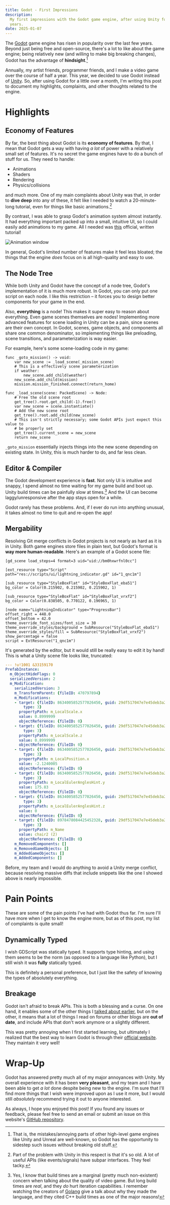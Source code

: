 ```yaml
---
title: Godot - First Impressions
description:
  My first impressions with the Godot game engine, after using Unity for two
  years.
date: 2025-01-07
---
```


The [Godot](https://godotengine.org/) game engine has risen in popularity over
the last few years. Beyond just being free and open-source, there's a lot to
like about the game engine; being relatively new (and willing to make big
breaking changes), Godot has the advantage of **hindsight**.[^hindsight]

Annually, my artist friends, programmer friends, and I make a video game over
the course of half a year. This year, we decided to use Godot instead of
[Unity](https://unity.com/). So, after using Godot for a little over a month,
I'm writing this post to document my highlights, complaints, and other thoughts
related to the engine.

# Highlights

## Economy of Features

By far, the best thing about Godot is its **economy of features**. By that, I
mean that Godot gets a way with having _a lot_ of power with a relatively small
set of features. It's no secret the game engines have to do a bunch of stuff for
us. They need to handle:

- Animations
- Shaders
- Rendering
- Physics/collisions

and much more. One of my main complaints about Unity was that, in order to
**dive deep** into any of these, it felt like I needed to watch a 20-minute-long
tutorial, even for things like basic animations.[^problem]

By contrast, I was able to grasp Godot's animation system almost instantly. It
had everything important packed up into a small, intuitive UI, so I could easily
add animations to my game. All I needed was
[this](https://docs.godotengine.org/en/stable/tutorials/animation/introduction.html)
official, written tutorial!

![Animation window](/img/godot-first-impressions/animations.png)

In general, Godot's limited number of features make it feel less bloated; the
things that the engine _does_ focus on is all high-quality and easy to use.

## The Node Tree

While both Unity and Godot have the concept of a node tree, Godot's
implementation of it is much more robust. In Godot, you can only put one script
on each node. I like this restriction – it forces you to design better
components for your game in the end.

Also, **everything** is a node! This makes it super easy to reason about
everything. Even game scenes themselves are nodes! Implementing more advanced
features for scene loading in Unity can be a pain, since scenes are their own
concept. In Godot, scenes, game objects, and components all share one common
denominator, so implementing things like preloading, scene transitions, and
parameterization is way easier.

For example, here's some scene-loading code in my game:

```gdscript
func _goto_mission() -> void:
	var new_scene := _load_scene(_mission_scene)
    # This is a effectively scene parameterization
	if weather:
		new_scene.add_child(weather)
	new_scene.add_child(mission)
	mission.mission_finished.connect(return_home)

func _load_scene(scene: PackedScene) -> Node:
    # Free the old scene root
	get_tree().root.get_child(-1).free()
	var new_scene = scene.instantiate()
    # Add the new scene root
	get_tree().root.add_child(new_scene)
    # This isn't strictly necessary; some Godot APIs just expect this value to
    # be properly set
	get_tree().current_scene = new_scene
	return new_scene
```

`_goto_mission` essentially injects things into the new scene depending on
existing state. In Unity, this is much harder to do, and far less clean.

## Editor & Compiler

The Godot development experience is **fast**. Not only UI is intuitive and
snappy, I spend almost no time waiting for my game build and boot up. Unity
build times can be painfully slow at times.[^builds] And the UI can become
laggy/unresponsive after the app stays open for a while.

Godot rarely has these problems. And, if I ever do run into anything unusual, it
takes almost no time to quit and re-open the app!

## Mergability

Resolving Git merge conflicts in Godot projects is not nearly as hard as it is
in Unity. Both game engines store files in plain text, but Godot's format is
**way more human-readable**. Here's an example of a Godot scene file:

```gdresource
[gd_scene load_steps=4 format=3 uid="uid://bm0hxwrfnl0cc"]

[ext_resource type="Script" path="res://scripts/ui/lightning_indicator.gd" id="1_qnc1m"]

[sub_resource type="StyleBoxFlat" id="StyleBoxFlat_eba51"]
bg_color = Color(0.215902, 0.215902, 0.215902, 1)

[sub_resource type="StyleBoxFlat" id="StyleBoxFlat_vrxf2"]
bg_color = Color(0.838505, 0.770122, 0.196965, 1)

[node name="LightningIndicator" type="ProgressBar"]
offset_right = 448.0
offset_bottom = 42.0
theme_override_font_sizes/font_size = 30
theme_override_styles/background = SubResource("StyleBoxFlat_eba51")
theme_override_styles/fill = SubResource("StyleBoxFlat_vrxf2")
show_percentage = false
script = ExtResource("1_qnc1m")
```

It's generated by the editor, but it would still be really easy to edit it by
hand! This is what a Unity scene file looks like, truncated:

```yaml
--- !u!1001 &33159170
PrefabInstance:
  m_ObjectHideFlags: 0
  serializedVersion: 2
  m_Modification:
    serializedVersion: 3
    m_TransformParent: {fileID: 470797894}
    m_Modifications:
    - target: {fileID: 8634005852577026450, guid: 29df517047e7e45deb3a257b3fb4bc39,
        type: 3}
      propertyPath: m_LocalScale.x
      value: 0.8999999
      objectReference: {fileID: 0}
    - target: {fileID: 8634005852577026450, guid: 29df517047e7e45deb3a257b3fb4bc39,
        type: 3}
      propertyPath: m_LocalScale.z
      value: 0.8999999
      objectReference: {fileID: 0}
    - target: {fileID: 8634005852577026450, guid: 29df517047e7e45deb3a257b3fb4bc39,
        type: 3}
      propertyPath: m_LocalPosition.x
      value: -2.1240005
      objectReference: {fileID: 0}
    - target: {fileID: 8634005852577026450, guid: 29df517047e7e45deb3a257b3fb4bc39,
        type: 3}
      propertyPath: m_LocalEulerAnglesHint.y
      value: 175.83
      objectReference: {fileID: 0}
    - target: {fileID: 8634005852577026450, guid: 29df517047e7e45deb3a257b3fb4bc39,
        type: 3}
      propertyPath: m_LocalEulerAnglesHint.z
      value: 0
      objectReference: {fileID: 0}
    - target: {fileID: 8978478084425452328, guid: 29df517047e7e45deb3a257b3fb4bc39,
        type: 3}
      propertyPath: m_Name
      value: chair2 (2)
      objectReference: {fileID: 0}
    m_RemovedComponents: []
    m_RemovedGameObjects: []
    m_AddedGameObjects: []
    m_AddedComponents: []
```

Before, my team and I would do anything to avoid a Unity merge conflict, because
resolving massive diffs that include snippets like the one I showed above is
nearly impossible.

# Pain Points

These are some of the pain points I've had with Godot thus far. I'm sure I'll
have more when I get to know the engine more, but as of this post, my list of
complaints is quite small!

## Dynamically Typed

I wish GDScript was statically typed. It supports type hinting, and using them
seems to be the norm (as opposed to a language like Python), but I still wish it
was **fully** statically typed.

This is definitely a personal preference, but I just like the safety of knowing
the types of absolutely everything.

## Breakage

Godot isn't afraid to break APIs. This is both a blessing and a curse. On one
hand, it enables some of the other things I
[talked about earlier](#economy-of-features), but on the other, it means that a
lot of things I read on forums or other blogs are **out of date**, and include
APIs that don't work anymore or a slightly different.

This was pretty annoying when I first started learning, but ultimately I
realized that the best way to learn Godot is through their
[official website](https://docs.godotengine.org/en/stable/index.html). They
maintain it very well!

# Wrap-Up

Godot has answered pretty much all of my major annoyances with Unity. My overall
experience with it has been **very pleasant**, and my team and I have been able
to get _a lot_ done despite being new to the engine. I'm sure that I'll find
more things that I wish were improved upon as I use it more, but I would still
_absolutely_ recommend trying it out to anyone interested.

As always, I hope you enjoyed this post! If you found any issues or feedback,
please feel free to send an email or submit an issue on this website's
[GitHub repository](https://github.com/dzfrias/website).

[^hindsight]:
    That is, the mistakes/annoying parts of other high-level game engines like
    Unity and Unreal are well-known, so Godot has the opportunity to sidestep
    such issues without breaking old stuff.

[^problem]:
    Part of the problem with Unity in this respect is that it's so old. A lot of
    useful APIs (like events/signals) have subpar interfaces. They feel tacky.

[^builds]:
    Yes, I know that build times are a marginal (pretty much non-existent)
    concern when talking about the quality of video game. But long build times
    are _real_, and they _do_ hurt iteration capabilities. I remember watching
    the creators of [Golang](https://go.dev/) give a talk about why they made
    the language, and they cited C++ build times as one of the major reasons!
